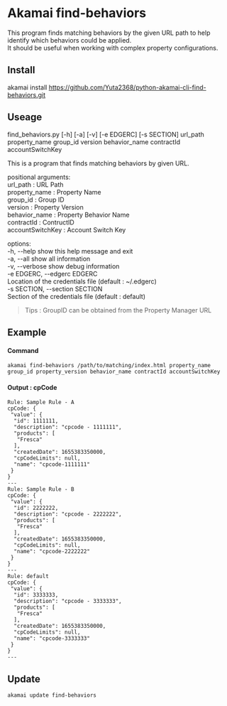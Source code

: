 # Akamai find-behaviors
This program finds matching behaviors by the given URL path to help identify which behaviors could be applied.  
It should be useful when working with complex property configurations.  

## Install
akamai install https://github.com/Yuta2368/python-akamai-cli-find-behaviors.git  

## Useage
find_behaviors.py [-h] [-a] [-v] [-e EDGERC] [-s SECTION] url_path property_name group_id version behavior_name contractId accountSwitchKey  

This is a program that finds matching behaviors by given URL.  

positional arguments:  
  url_path              : URL Path  
  property_name         : Property Name  
  group_id              : Group ID  
  version               : Property Version  
  behavior_name         : Property Behavior Name  
  contractId            : ContructID  
  accountSwitchKey      : Account Switch Key  

options:  
  -h, --help            show this help message and exit  
  -a, --all             show all information  
  -v, --verbose         show debug information  
  -e EDGERC, --edgerc EDGERC  
                        Location of the credentials file (default : ~/.edgerc)  
  -s SECTION, --section SECTION  
                        Section of the credentials file (default : default)   
> Tips : GroupID can be obtained from the Property Manager URL    

## Example
#### Command
```
akamai find-behaviors /path/to/matching/index.html property_name group_id property_version behavior_name contractId accountSwitchKey
```
#### Output : cpCode
```
Rule: Sample Rule - A
cpCode: {
 "value": {
  "id": 1111111,
  "description": "cpcode - 1111111",
  "products": [
   "Fresca"
  ],
  "createdDate": 1655383350000,
  "cpCodeLimits": null,
  "name": "cpcode-1111111"
 }
}
---
Rule: Sample Rule - B
cpCode: {
 "value": {
  "id": 2222222,
  "description": "cpcode - 2222222",
  "products": [
   "Fresca"
  ],
  "createdDate": 1655383350000,
  "cpCodeLimits": null,
  "name": "cpcode-2222222"
 }
}
---
Rule: default
cpCode: {
 "value": {
  "id": 3333333,
  "description": "cpcode - 3333333",
  "products": [
   "Fresca"
  ],
  "createdDate": 1655383350000,
  "cpCodeLimits": null,
  "name": "cpcode-3333333"
 }
}
---
```

## Update
```
akamai update find-behaviors
```